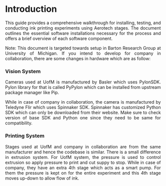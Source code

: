 # Introduction

<p align="justify">This guide provides a comprehensive walkthrough for installing, testing, and conducting ink printing experiments using Aerotech stages. The document outlines the essential software installations necessary for the process and offers a brief overview of each software component.</p>

<p align="justify"> Note: This document is targeted towards setup in Barton Research Group at University of Michigan. If you intend to develop for company in collaboration, there are some changes in hardware which are as follow:</p>

### Vision System
<p align="justify"> Cameras used at UofM is manufactured by Basler which uses PylonSDK. Pylon library for that is called PyPylon which can be installed from upstream package manager like Pip. </p>

<p align="justify"> While in case of company in collaboration, the camera is manufactured by Teledyne Flir which uses Spinnaker SDK. Spinnaker has customized Python SDK which can only be downloaded from their website. Make sure to check version of base SDK and Python one since they need to be same for compatibility.</p>

### Printing System
<p align="justify"> Stages used at UofM and company in collaboration are from the same manufacturer and hence the codebase is similar. There is a small difference in extrusion system. For UofM system, the pressure is used to control extrusion so apply pressure to print and cut suppy to stop. While in case of company, they have an extra 4th stage which acts as a smart pump. For them the pressure is kept on for the entire experiment and this 4th stage moves up-down to allow flow of ink.</p>
